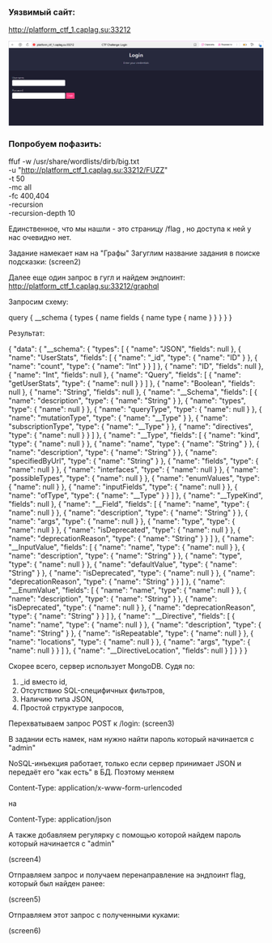 ### Уязвимый сайт:

http://platform_ctf_1.caplag.su:33212

![](./screens/screen1.PNG)

### Попробуем пофазить:
ffuf -w /usr/share/wordlists/dirb/big.txt \
-u "http://platform_ctf_1.caplag.su:33212/FUZZ" \
-t 50 \
-mc all \
-fc 400,404 \
-recursion \
-recursion-depth 10 

Единственное, что мы нашли - это страницу /flag , но доступа к ней у нас очевидно нет.

Задание намекает нам на "Графы"
Загуглим название задания в поиске подсказки:
(screen2)

Далее еще один запрос в гугл и найдем эндпоинт:
http://platform_ctf_1.caplag.su:33212/graphql

Запросим схему:

query {
  __schema {
    types {
      name
      fields {
        name
        type {
          name
        }
      }
    }
  }
}

Результат:

{
  "data": {
    "__schema": {
      "types": [
        {
          "name": "JSON",
          "fields": null
        },
        {
          "name": "UserStats",
          "fields": [
            {
              "name": "_id",
              "type": {
                "name": "ID"
              }
            },
            {
              "name": "count",
              "type": {
                "name": "Int"
              }
            }
          ]
        },
        {
          "name": "ID",
          "fields": null
        },
        {
          "name": "Int",
          "fields": null
        },
        {
          "name": "Query",
          "fields": [
            {
              "name": "getUserStats",
              "type": {
                "name": null
              }
            }
          ]
        },
        {
          "name": "Boolean",
          "fields": null
        },
        {
          "name": "String",
          "fields": null
        },
        {
          "name": "__Schema",
          "fields": [
            {
              "name": "description",
              "type": {
                "name": "String"
              }
            },
            {
              "name": "types",
              "type": {
                "name": null
              }
            },
            {
              "name": "queryType",
              "type": {
                "name": null
              }
            },
            {
              "name": "mutationType",
              "type": {
                "name": "__Type"
              }
            },
            {
              "name": "subscriptionType",
              "type": {
                "name": "__Type"
              }
            },
            {
              "name": "directives",
              "type": {
                "name": null
              }
            }
          ]
        },
        {
          "name": "__Type",
          "fields": [
            {
              "name": "kind",
              "type": {
                "name": null
              }
            },
            {
              "name": "name",
              "type": {
                "name": "String"
              }
            },
            {
              "name": "description",
              "type": {
                "name": "String"
              }
            },
            {
              "name": "specifiedByUrl",
              "type": {
                "name": "String"
              }
            },
            {
              "name": "fields",
              "type": {
                "name": null
              }
            },
            {
              "name": "interfaces",
              "type": {
                "name": null
              }
            },
            {
              "name": "possibleTypes",
              "type": {
                "name": null
              }
            },
            {
              "name": "enumValues",
              "type": {
                "name": null
              }
            },
            {
              "name": "inputFields",
              "type": {
                "name": null
              }
            },
            {
              "name": "ofType",
              "type": {
                "name": "__Type"
              }
            }
          ]
        },
        {
          "name": "__TypeKind",
          "fields": null
        },
        {
          "name": "__Field",
          "fields": [
            {
              "name": "name",
              "type": {
                "name": null
              }
            },
            {
              "name": "description",
              "type": {
                "name": "String"
              }
            },
            {
              "name": "args",
              "type": {
                "name": null
              }
            },
            {
              "name": "type",
              "type": {
                "name": null
              }
            },
            {
              "name": "isDeprecated",
              "type": {
                "name": null
              }
            },
            {
              "name": "deprecationReason",
              "type": {
                "name": "String"
              }
            }
          ]
        },
        {
          "name": "__InputValue",
          "fields": [
            {
              "name": "name",
              "type": {
                "name": null
              }
            },
            {
              "name": "description",
              "type": {
                "name": "String"
              }
            },
            {
              "name": "type",
              "type": {
                "name": null
              }
            },
            {
              "name": "defaultValue",
              "type": {
                "name": "String"
              }
            },
            {
              "name": "isDeprecated",
              "type": {
                "name": null
              }
            },
            {
              "name": "deprecationReason",
              "type": {
                "name": "String"
              }
            }
          ]
        },
        {
          "name": "__EnumValue",
          "fields": [
            {
              "name": "name",
              "type": {
                "name": null
              }
            },
            {
              "name": "description",
              "type": {
                "name": "String"
              }
            },
            {
              "name": "isDeprecated",
              "type": {
                "name": null
              }
            },
            {
              "name": "deprecationReason",
              "type": {
                "name": "String"
              }
            }
          ]
        },
        {
          "name": "__Directive",
          "fields": [
            {
              "name": "name",
              "type": {
                "name": null
              }
            },
            {
              "name": "description",
              "type": {
                "name": "String"
              }
            },
            {
              "name": "isRepeatable",
              "type": {
                "name": null
              }
            },
            {
              "name": "locations",
              "type": {
                "name": null
              }
            },
            {
              "name": "args",
              "type": {
                "name": null
              }
            }
          ]
        },
        {
          "name": "__DirectiveLocation",
          "fields": null
        }
      ]
    }
  }
}


Скорее всего, сервер использует MongoDB.
Судя по:
1) _id вместо id,
2) Отсутствию SQL-специфичных фильтров,
3) Наличию типа JSON,
4) Простой структуре запросов,

Перехватываем запрос POST к /login:
(screen3)

В задании есть намек, нам нужно найти пароль который начинается с "admin"


NoSQL-инъекция работает, только если сервер принимает JSON и передаёт его "как есть" в БД. 
Поэтому меняем

Content-Type: application/x-www-form-urlencoded

на

Content-Type: application/json

А также добавляем регулярку с помощью которой найдем пароль который начинается с "admin"

(screen4)

Отправляем запрос и получаем перенаправление на эндпоинт flag, который был найден ранее:

(screen5)

Отправляем этот запрос с полученными куками:

(screen6)

